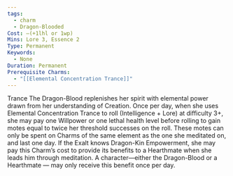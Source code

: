 ```yaml
---
tags:
  - charm
  - Dragon-Blooded
Cost: —(+1lhl or 1wp)
Mins: Lore 3, Essence 2
Type: Permanent
Keywords:
  - None
Duration: Permanent
Prerequisite Charms:
  - "[[Elemental Concentration Trance]]"
---
```

Trance The Dragon-Blood replenishes her spirit with elemental power drawn from her understanding of Creation. Once per day, when she uses Elemental Concentration Trance to roll (Intelligence + Lore) at difficulty 3+, she may pay one Willpower or one lethal health level before rolling to gain motes equal to twice her threshold successes on the roll. These motes can only be spent on Charms of the same element as the one she meditated on, and last one day. If the Exalt knows Dragon-Kin Empowerment, she may pay this Charm’s cost to provide its benefits to a Hearthmate when she leads him through meditation. A character—either the Dragon-Blood or a Hearthmate — may only receive this benefit once per day.